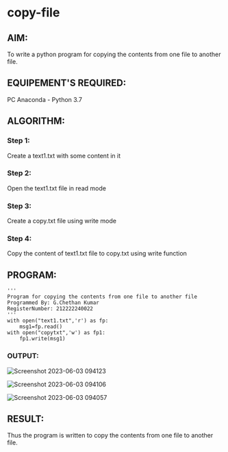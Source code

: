 # copy-file
## AIM:
To write a python program for copying the contents from one file to another file.
## EQUIPEMENT'S REQUIRED: 
PC
Anaconda - Python 3.7
## ALGORITHM: 
### Step 1:
Create a text1.txt with some content in it
### Step 2:
Open the text1.txt file in read mode
### Step 3:
Create a copy.txt file using write mode
### Step 4:
Copy the content of text1.txt file to copy.txt using write function
## PROGRAM:
```
''' 
Program for copying the contents from one file to another file
Programmed By: G.Chethan Kumar
RegisterNumber: 212222240022
'''
with open("text1.txt",'r') as fp:
    msg1=fp.read()
with open("copytxt",'w') as fp1:
    fp1.write(msg1)
```
### OUTPUT:
![Screenshot 2023-06-03 094123](https://github.com/Gchethankumar/copy-file/assets/118348224/9ff8c916-0d5d-4ec9-a3df-9cc709c51d55)

![Screenshot 2023-06-03 094106](https://github.com/Gchethankumar/copy-file/assets/118348224/a5c00f3d-d301-4239-916f-f278d3f1a7df)

![Screenshot 2023-06-03 094057](https://github.com/Gchethankumar/copy-file/assets/118348224/9c846f83-f1cb-4739-8737-bb59f01161d9)

## RESULT:
Thus the program is written to copy the contents from one file to another file.
